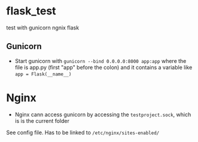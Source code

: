 # flask_test
test with gunicorn ngnix flask

## Gunicorn
- Start gunicorn with 
`gunicorn --bind 0.0.0.0:8000 app:app` 
where the file is app.py (first "app" before the colon) and it contains a variable like
`app = Flask(__name__)`

# Nginx
- Nginx cann access gunicorn by accessing the `testproject.sock`, which is is the current folder

See config file.
Has to be linked to `/etc/nginx/sites-enabled/`

